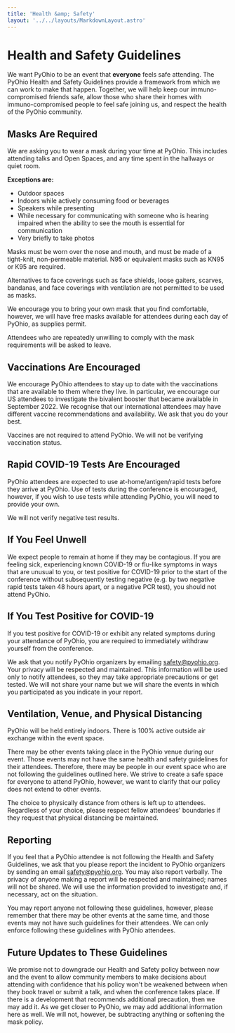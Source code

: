 ```yaml
---
title: 'Health &amp; Safety'
layout: '../../layouts/MarkdownLayout.astro'
---
```


# Health and Safety Guidelines

We want PyOhio to be an event that **everyone** feels safe attending. The PyOhio Health and Safety Guidelines provide a framework from which we can work to make that happen. Together, we will help keep our immuno-compromised friends safe, allow those who share their homes with immuno-compromised people to feel safe joining us, and respect the health of the PyOhio community.

## Masks Are Required

We are asking you to wear a mask during your time at PyOhio. This includes attending talks and Open Spaces, and any time spent in the hallways or quiet room.

**Exceptions are:**

- Outdoor spaces
- Indoors while actively consuming food or beverages
- Speakers while presenting
- While necessary for communicating with someone who is hearing impaired when the ability to see the mouth is essential for communication
- Very briefly to take photos

Masks must be worn over the nose and mouth, and must be made of a tight-knit, non-permeable material. N95 or equivalent masks such as KN95 or K95 are required.

Alternatives to face coverings such as face shields, loose gaiters, scarves, bandanas, and face coverings with ventilation are not permitted to be used as masks.

We encourage you to bring your own mask that you find comfortable, however, we will have free masks available for attendees during each day of PyOhio, as supplies permit.

Attendees who are repeatedly unwilling to comply with the mask requirements will be asked to leave.

## Vaccinations Are Encouraged

We encourage PyOhio attendees to stay up to date with the vaccinations that are available to them where they live. In particular, we encourage our US attendees to investigate the bivalent booster that became available in September 2022. We recognise that our international attendees may have different vaccine recommendations and availability. We ask that you do your best.

Vaccines are not required to attend PyOhio. We will not be verifying vaccination status.

## Rapid COVID-19 Tests Are Encouraged

PyOhio attendees are expected to use at-home/antigen/rapid tests before they arrive at PyOhio. Use of tests during the conference is encouraged, however, if you wish to use tests while attending PyOhio, you will need to provide your own.

We will not verify negative test results.

## If You Feel Unwell

We expect people to remain at home if they may be contagious. If you are feeling sick, experiencing known COVID-19 or flu-like symptoms in ways that are unusual to you, or test positive for COVID-19 prior to the start of the conference without subsequently testing negative (e.g. by two negative rapid tests taken 48 hours apart, or a negative PCR test), you should not attend PyOhio.

## If You Test Positive for COVID-19

If you test positive for COVID-19 or exhibit any related symptoms during your attendance of PyOhio, you are required to immediately withdraw yourself from the conference.

We ask that you notify PyOhio organizers by emailing safety@pyohio.org. Your privacy will be respected and maintained. This information will be used only to notify attendees, so they may take appropriate precautions or get tested. We will not share your name but we will share the events in which you participated as you indicate in your report.

## Ventilation, Venue, and Physical Distancing

PyOhio will be held entirely indoors. There is 100% active outside air exchange within the event space.

There may be other events taking place in the PyOhio venue during our event. Those events may not have the same health and safety guidelines for their attendees. Therefore, there may be people in our event space who are not following the guidelines outlined here. We strive to create a safe space for everyone to attend PyOhio, however, we want to clarify that our policy does not extend to other events.

The choice to physically distance from others is left up to attendees. Regardless of your choice, please respect fellow attendees' boundaries if they request that physical distancing be maintained.

## Reporting

If you feel that a PyOhio attendee is not following the Health and Safety Guidelines, we ask that you please report the incident to PyOhio organizers by sending an email safety@pyohio.org. You may also report verbally. The privacy of anyone making a report will be respected and maintained; names will not be shared. We will use the information provided to investigate and, if necessary, act on the situation. 

You may report anyone not following these guidelines, however, please remember that there may be other events at the same time, and those events may not have such guidelines for their attendees. We can only enforce following these guidelines with PyOhio attendees.

## Future Updates to These Guidelines

We promise not to downgrade our Health and Safety policy between now and the event to allow community members to make decisions about attending with confidence that his policy won't be weakened between when they book travel or submit a talk, and when the conference takes place. If there is a development that recommends additional precaution, then we may add it. As we get closer to PyOhio, we may add additional information here as well. We will not, however, be subtracting anything or softening the mask policy.

